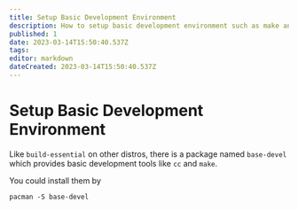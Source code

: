 ```yaml
---
title: Setup Basic Development Environment
description: How to setup basic development environment such as make and cc
published: 1
date: 2023-03-14T15:50:40.537Z
tags: 
editor: markdown
dateCreated: 2023-03-14T15:50:40.537Z
---
```


# Setup Basic Development Environment

Like `build-essential` on other distros, there is a package named `base-devel` which provides basic development tools like `cc` and `make`.

You could install them by

```shell
pacman -S base-devel
```
